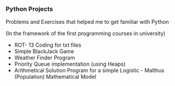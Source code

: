 ### Python Projects 

Problems and Exercises that helped me to get familiar with Python 

(In the framework of the first programming courses in university)

* ROT- 13 Coding for txt files
* Simple BlackJack Game
* Weather Finder Program
* Priority Queue implementation (using Heaps)
* Arithmetical Solution Program for a simple Logistic - Malthus (Population) Mathematical Model
